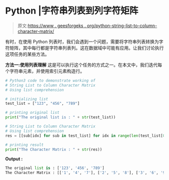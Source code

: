 # Python |字符串列表到列字符矩阵

> 原文:[https://www . geesforgeks . org/python-string-list-to-column-character-matrix/](https://www.geeksforgeeks.org/python-string-list-to-column-character-matrix/)

有时，在使用 Python 列表时，我们会遇到一个问题，需要将字符串列表转换为字符矩阵，其中每行都是字符串列表列。这在数据域中可能有应用。让我们讨论执行这项任务的某些方法。

**方法一:使用列表理解**
这是可以执行这个任务的方式之一。在本文中，我们迭代每个字符串元素，并使用索引元素构造行。

```py
# Python3 code to demonstrate working of 
# String List to Column Character Matrix
# Using list comprehension

# initializing list
test_list = ["123", "456", "789"]

# printing original list
print("The original list is : " + str(test_list))

# String List to Column Character Matrix
# Using list comprehension
res = [[sub[idx] for sub in test_list] for idx in range(len(test_list[0]))]

# printing result 
print("The Character Matrix : " + str(res)) 
```

**Output :**

```py
The original list is : ['123', '456', '789']
The Character Matrix : [['1', '4', '7'], ['2', '5', '8'], ['3', '6', '9']]

```